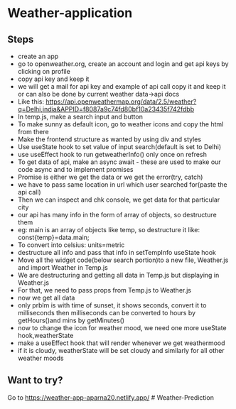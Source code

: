 # Weather-application

## Steps
- create an app 
- go to openweather.org, create an account and login and get api keys by clicking on profile
- copy api key and keep it
- we will get a mail for api key and example of api call copy it and keep it or can also be done by current weather data->api docs
- Like this: https://api.openweathermap.org/data/2.5/weather?q=Delhi,india&APPID=f8087a9c74fd80bf10a23435f742fdbb
- In temp.js, make a search input and button
- To make sunny as default icon, go to weather icons and copy the html from there
- Make the frontend structure as wanted by using div and styles
- Use useState hook to set value of input search(default is set to Delhi)
- use useEffect hook to run getweatherInfo() only once on refresh
- To get data of api, make an async await - these are used to make our code async and to implement promises
- Promise is either we get the data or we get the error(try, catch)
- we have to pass same location in url which user searched for(paste the api call)
- Then we can inspect and chk console, we get data for that particular city
- our api has many info in the form of array of objects, so destructure them
- eg: main is an array of objects like temp, so destructure it like:
const{temp}=data.main;
- To convert into celsius: units=metric
- destructure all info and pass that info in setTempInfo useState hook
- Move all the widget code(below search portion)to a new file, Weather.js and import Weather in Temp.js
- We are destructuring and getting all data in Temp.js but displaying in Weather.js
- For that, we need to pass props from Temp.js to Weather.js
- now we get all data 
- only prblm is with time of sunset, it shows seconds, convert it to milliseconds
  then milliseconds can be converted to hours by getHours()and mins by getMinutes()
- now to change the icon for weather mood, we need one more useState hook,weatherState
- make a useEffect hook that will render whenever we get weathermood
- if it is cloudy, weatherState will be set cloudy and similarly for all other weather moods

## Want to try? 
Go to https://weather-app-aparna20.netlify.app/
#   W e a t h e r - P r e d i c t i o n  
 